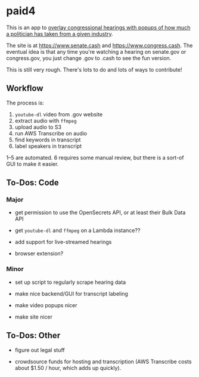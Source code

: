 # paid4

This is an app to [overlay congressional hearings with popups of how much a politician has taken from a given industry](https://twitter.com/KateAronoff/status/1489301696090103814).

The site is at https://www.senate.cash and https://www.congress.cash. The eventual idea is that any time you're watching a hearing on senate.gov or congress.gov, you just change .gov to .cash to see the fun version.

This is still very rough. There's lots to do and lots of ways to contribute!

## Workflow

The process is:

1. `youtube-dl` video from .gov website
2. extract audio with `ffmpeg`
3. upload audio to S3
4. run AWS Transcribe on audio
5. find keywords in transcript
6. label speakers in transcript

1–5 are automated. 6 requires some manual review, but there is a sort-of GUI to make it easier.

## To-Dos: Code

### Major

* get permission to use the OpenSecrets API, or at least their Bulk Data API

* get `youtube-dl` and `ffmpeg` on a Lambda instance??

* add support for live-streamed hearings

* browser extension?

### Minor

* set up script to regularly scrape hearing data

* make nice backend/GUI for transcript labeling

* make video popups nicer

* make site nicer

## To-Dos: Other

* figure out legal stuff

* crowdsource funds for hosting and transcription (AWS Transcribe costs about $1.50 / hour, which adds up quickly).

